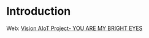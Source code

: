 # Introduction
Web: [Vision AIoT Project- YOU ARE MY BRIGHT EYES](https://216bb9d6-36d5-4c29-b3b2-a767fc0eb44c.filesusr.com/ugd/c85c1c_2a4c72364e34423c98a88b7707a8ed93.pdf)
